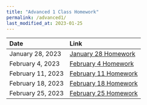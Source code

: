 ```yaml
---
title: "Advanced 1 Class Homework"
permalink: /advanced1/
last_modified_at: 2023-01-25
---
```


| Date | Link  |
| :--- |  :--- |
|January 28, 2023| [January 28 Homework](https://forms.gle/ndiNwRerNVZ3GGWm8)|
|February 4, 2023| [February 4 Homework](https://forms.gle/JS9rgmhPBQ97q8Aj9)|
|February 11, 2023| [February 11 Homework](https://forms.gle/G35n1Re3iyx59BnZA)|
|February 18, 2023| [February 18 Homework](https://forms.gle/EgMaEdREMASaMz9E6)|
|February 25, 2023| [February 25 Homework](https://forms.gle/gg21SwFTwUL5Czhc6)|